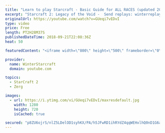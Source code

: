 ```yaml
---
title: "Learn to play Starcraft - Basic Guide for ALL RACES (updated 2017) #2"
excerpt: "Starcraft 2: Legacy of the Void -  Send replays: winterreplays@gmail.com ( -- Watch live at https://www.twitch.tv/wintergaming"
originalUrl: https://youtube.com/watch?v=GUeqi7vEDvI
type: video
price: Free
length: PT2H28M37S
publishedDateTime: 2018-09-21T22:08:36Z
heat: 50

featuredContent: "<iframe width=\"800\" height=\"500\" frameborder=\"0\" src=\"https://www.youtube.com/embed/GUeqi7vEDvI\" allow=\"accelerometer; autoplay; encrypted-media; gyroscope; picture-in-picture\" allowfullscreen></iframe>"

provider:
  name: WinterStarcraft
  domain: youtube.com

topics:
  - StarCraft 2
  - Zerg

images:
  - url: https://i.ytimg.com/vi/GUeqi7vEDvI/maxresdefault.jpg
    width: 1280
    height: 720
    isCached: true

secured: "p8ZU6ojrS/nlZ5LDelOD1syhKX/PA/h5JFwRD1ihRYdZ4qqWEHxlhQ0nD1G6aVkeCuDj9rdyWW/vawfo8yLhpFKv+mLVze9sH/I9UEUtQtKSIzY+FhD7TcDzQrzvDcgk0ceTltZxhZTGSiu8bdqzl3YPd0t7xEfLN59j7T2BfdL5Tm8RyTiPLZb3bO3VgGBgtSj5lY3XpelHf8JT8zYqSe9/Q9Uj56fV6vFT3y3MQLaXRV2DmRQ3dTFXSktVJ2wiScrj9F+gYB2M4wK5lhaayoovI1W/WvHiZpHOY/MpaX9N1b650eLC5AOWmllukMuPTTfOdtRuJlxUbblUjUdzqvoJMXvLRUymBWdt8KCRKZjy1SvWPpp9I+C3K0Jia9oQuY1PlEYrn0qasUuiKh7fLLt+5dyKFcL6iWY9Sg+JxwM=;dBVn6cyk+x9QvXSCbz/4Xg=="
---
```


